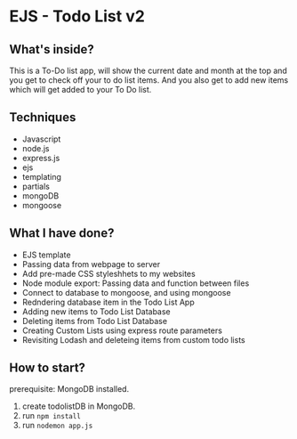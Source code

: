 # EJS - Todo List v2

## What's inside?

This is a To-Do list app, will show the current date and month at the top and you get to check off your to do list items.
And you also get to add new items which will get added to your To Do list.

## Techniques

- Javascript
- node.js
- express.js
- ejs
- templating
- partials 
- mongoDB
- mongoose

## What I have done?

- EJS template
- Passing data from webpage to server
- Add pre-made CSS styleshhets to my websites
- Node module export: Passing data and function between files
- Connect to database to mongoose, and using mongoose
- Redndering database item in the Todo List App
- Adding new items to Todo List Database
- Deleting items from Todo List Database
- Creating Custom Lists using express route parameters
- Revisiting Lodash and deleteing items from custom todo lists

## How to start?

prerequisite: MongoDB installed.

1. create todolistDB in MongoDB.
2. run `npm install`
3. run `nodemon app.js`